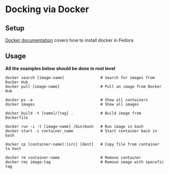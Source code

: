 # Docking via Docker

## Setup
  [Docker documentation](https://docs.docker.com/installation/fedora/) covers how to install docker in Fedora

## Usage
  **All the examples below should be done in root level**
  ```shell
  docker search [image-name]                # Search for images from Docker Hub
  docker pull [image-name]                  # Pull an image from Docker Hub

  docker ps -a                              # Show all containers
  docker images                             # Show all images

  docker build -t [name]/[tag] .            # Build image from Dockerfile

  docker run -i -t [image-name] /bin/bash   # Run image in bash
  docker start -i container_name            # Start container back in bash

  docker cp [container-name]:[src] [dest]   # Copy file from container to host

  docker rm container-name                  # Remove container
  docker rmi image:tag                      # Remove image with specefic tag
  ```
